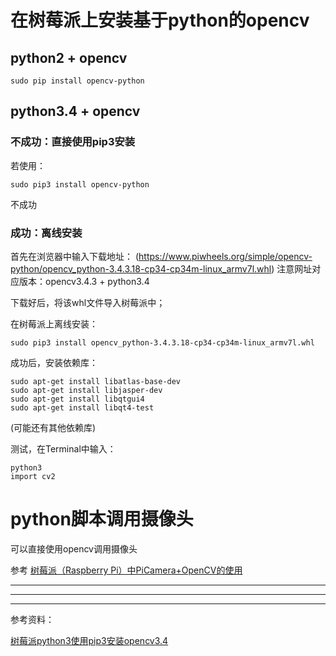 # 在树莓派上安装基于python的opencv

## python2 + opencv
```
sudo pip install opencv-python
```


## python3.4 + opencv

### 不成功：直接使用pip3安装
若使用：
```
sudo pip3 install opencv-python
``` 
不成功

### 成功：离线安装
首先在浏览器中输入下载地址：
(https://www.piwheels.org/simple/opencv-python/opencv_python-3.4.3.18-cp34-cp34m-linux_armv7l.whl)
注意网址对应版本：opencv3.4.3 + python3.4

下载好后，将该whl文件导入树莓派中；

在树莓派上离线安装：
```
sudo pip3 install opencv_python-3.4.3.18-cp34-cp34m-linux_armv7l.whl
```

成功后，安装依赖库：
```
sudo apt-get install libatlas-base-dev
sudo apt-get install libjasper-dev
sudo apt-get install libqtgui4
sudo apt-get install libqt4-test
```
(可能还有其他依赖库)

测试，在Terminal中输入：
```
python3
import cv2
```

# python脚本调用摄像头
可以直接使用opencv调用摄像头

参考 [树莓派（Raspberry Pi）中PiCamera+OpenCV的使用](https://blog.csdn.net/u012005313/article/details/70244747#C0)

***
***
***
参考资料：

[树莓派python3使用pip3安装opencv3.4](https://blog.csdn.net/weixin_42834671/article/details/100620865)